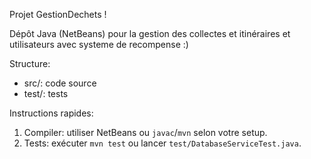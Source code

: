 Projet GestionDechets !

Dépôt Java (NetBeans) pour la gestion des collectes et itinéraires et utilisateurs avec systeme de recompense :)

Structure:
- src/: code source
- test/: tests

Instructions rapides:
1. Compiler: utiliser NetBeans ou `javac`/`mvn` selon votre setup.
2. Tests: exécuter `mvn test` ou lancer `test/DatabaseServiceTest.java`.
